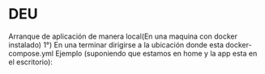 # DEU

Arranque de aplicación de manera local(En una maquina con docker instalado)
    1°) En una terminar dirigirse a la ubicación donde esta docker-compose.yml
        Ejemplo (suponiendo que estamos en home y la app esta en el escritorio):
        